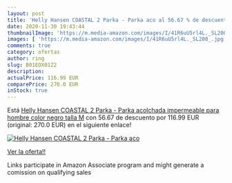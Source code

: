 ```yaml
---
layout: post
title: 'Helly Hansen COASTAL 2 Parka - Parka aco al 56.67 % de descuento'
date: 2020-11-30 19:43:44
thumbnailImage: 'https://m.media-amazon.com/images/I/41R6uU5rl4L._SL200_.jpg'
images: [ 'https://m.media-amazon.com/images/I/41R6uU5rl4L._SL200_.jpg' ]
comments: true
category: ofertas
author: ring
slug: B01EOX01Z2
description:
actualPrice: 116.99 EUR
comparePrice: 270.0 EUR
inStock: true
---
```


Está [Helly Hansen COASTAL 2 Parka - Parka acolchada impermeable para hombre  color negro  talla M](https://www.amazon.es/dp/B01EOX01Z2/?tag=tolees-21) con 56.67 de descuento por 116.99 EUR (original: 270.0 EUR) en el siguiente enlace!

[![Helly Hansen COASTAL 2 Parka - Parka aco](https://m.media-amazon.com/images/I/41R6uU5rl4L._SL200_.jpg)](https://www.amazon.es/dp/B01EOX01Z2/?tag=tolees-21)

[Ver la oferta!!](https://www.amazon.es/dp/B01EOX01Z2/?tag=tolees-21)

Links participate in Amazon Associate program and might generate a comission on qualifying sales


